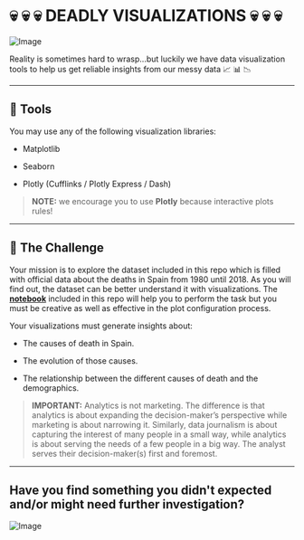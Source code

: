 # :skull: :skull: :skull: __DEADLY VISUALIZATIONS__ :skull: :skull: :skull:

![Image](https://github.com/potacho/deadly_viz_challenge/blob/master/images/the_end.jpg)

Reality is sometimes hard to wrasp...but luckily we have data visualization tools to help us get reliable insights from our messy data :chart_with_upwards_trend: :bar_chart: :chart_with_downwards_trend:

---

## :wrench: __Tools__

You may use any of the following visualization libraries:

- Matplotlib

- Seaborn

- Plotly (Cufflinks / Plotly Express / Dash)

> __NOTE:__ we encourage you to use __Plotly__ because interactive plots rules!

---

## :hammer: __The Challenge__

Your mission is to explore the dataset included in this repo which is filled with official data about the deaths in Spain from 1980 until 2018. As you will find out, the dataset can be better understand it with visualizations. The [__notebook__](https://github.com/potacho/deadly_viz_challenge/blob/master/notebooks/deadly_viz_challenge.ipynb) included in this repo will help you to perform the task but you must be creative as well as effective in the plot configuration process.

Your visualizations must generate insights about:

- The causes of death in Spain.

- The evolution of those causes.

- The relationship between the different causes of death and the demographics.

> __IMPORTANT:__ Analytics is not marketing. The difference is that analytics is about expanding the decision-maker’s perspective while marketing is about narrowing it. Similarly, data journalism is about capturing the interest of many people in a small way, while analytics is about serving the needs of a few people in a big way. The analyst serves their decision-maker(s) first and foremost. 


---

## __Have you find something you didn't expected and/or might need further investigation?__
![Image](https://media.giphy.com/media/L2gBh3eDxmc8DivCTZ/giphy.gif)
